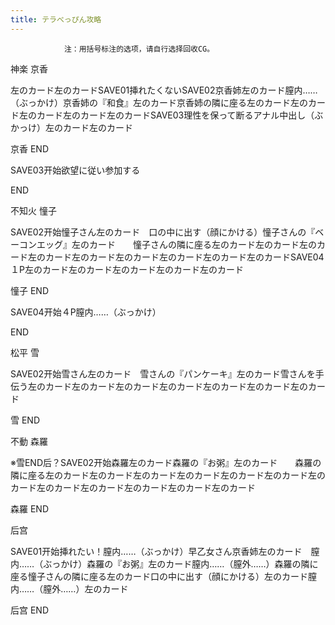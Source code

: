 ```yaml
---
title: テラべっぴん攻略
---
```


                注：用括号标注的选项，请自行选择回收CG。

神楽 京香

左のカード左のカードSAVE01挿れたくないSAVE02京香姉左のカード膣内……（ぶっかけ）京香姉の『和食』左のカード京香姉の隣に座る左のカード左のカード左のカード左のカード左のカードSAVE03理性を保って断るアナル中出し（ぶかっけ）左のカード左のカード

京香 END

SAVE03开始欲望に従い参加する

END

不知火 憧子

SAVE02开始憧子さん左のカード　口の中に出す（顔にかける）憧子さんの『ベーコンエッグ』左のカード　　憧子さんの隣に座る左のカード左のカード左のカード左のカード左のカード左のカード左のカード左のカード左のカードSAVE04１P左のカード左のカード左のカード左のカード左のカード

憧子 END

SAVE04开始４P膣内……（ぶっかけ）

END

松平 雪

SAVE02开始雪さん左のカード　雪さんの『パンケーキ』左のカード雪さんを手伝う左のカード左のカード左のカード左のカード左のカード左のカード左のカード

雪 END

不動 森羅

※雪END后？SAVE02开始森羅左のカード森羅の『お粥』左のカード　　森羅の隣に座る左のカード左のカード左のカード左のカード左のカード左のカード左のカード左のカード左のカード左のカード左のカード左のカード

森羅 END

后宫

SAVE01开始挿れたい！膣内……（ぶっかけ）早乙女さん京香姉左のカード　膣内……（ぶっかけ）森羅の『お粥』左のカード膣内……（膣外……）森羅の隣に座る憧子さんの隣に座る左のカード口の中に出す（顔にかける）左のカード膣内……（膣外……）左のカード

后宫 END
              
